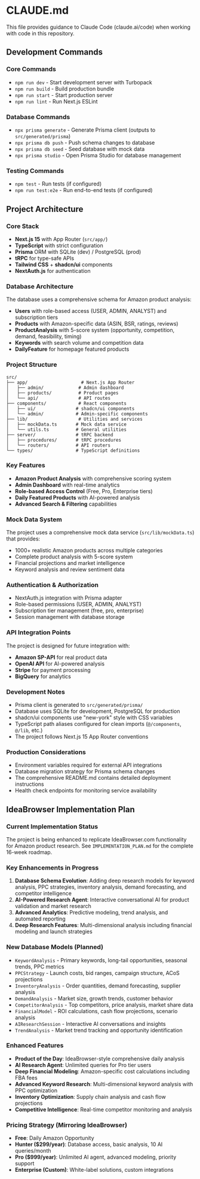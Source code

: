 # CLAUDE.md

This file provides guidance to Claude Code (claude.ai/code) when working with code in this repository.

## Development Commands

### Core Commands
- `npm run dev` - Start development server with Turbopack
- `npm run build` - Build production bundle
- `npm run start` - Start production server
- `npm run lint` - Run Next.js ESLint

### Database Commands
- `npx prisma generate` - Generate Prisma client (outputs to `src/generated/prisma`)
- `npx prisma db push` - Push schema changes to database
- `npx prisma db seed` - Seed database with mock data
- `npx prisma studio` - Open Prisma Studio for database management

### Testing Commands
- `npm test` - Run tests (if configured)
- `npm run test:e2e` - Run end-to-end tests (if configured)

## Project Architecture

### Core Stack
- **Next.js 15** with App Router (`src/app/`)
- **TypeScript** with strict configuration
- **Prisma** ORM with SQLite (dev) / PostgreSQL (prod)
- **tRPC** for type-safe APIs
- **Tailwind CSS** + **shadcn/ui** components
- **NextAuth.js** for authentication

### Database Architecture
The database uses a comprehensive schema for Amazon product analysis:
- **Users** with role-based access (USER, ADMIN, ANALYST) and subscription tiers
- **Products** with Amazon-specific data (ASIN, BSR, ratings, reviews)
- **ProductAnalysis** with 5-score system (opportunity, competition, demand, feasibility, timing)
- **Keywords** with search volume and competition data
- **DailyFeature** for homepage featured products

### Project Structure
```
src/
├── app/                    # Next.js App Router
│   ├── admin/             # Admin dashboard
│   ├── products/          # Product pages
│   └── api/               # API routes
├── components/            # React components
│   ├── ui/               # shadcn/ui components
│   └── admin/            # Admin-specific components
├── lib/                   # Utilities and services
│   ├── mockData.ts       # Mock data service
│   └── utils.ts          # General utilities
├── server/               # tRPC backend
│   ├── procedures/       # tRPC procedures
│   └── routers/          # API routers
└── types/                # TypeScript definitions
```

### Key Features
- **Amazon Product Analysis** with comprehensive scoring system
- **Admin Dashboard** with real-time analytics
- **Role-based Access Control** (Free, Pro, Enterprise tiers)
- **Daily Featured Products** with AI-powered analysis
- **Advanced Search & Filtering** capabilities

### Mock Data System
The project uses a comprehensive mock data service (`src/lib/mockData.ts`) that provides:
- 1000+ realistic Amazon products across multiple categories
- Complete product analysis with 5-score system
- Financial projections and market intelligence
- Keyword analysis and review sentiment data

### Authentication & Authorization
- NextAuth.js integration with Prisma adapter
- Role-based permissions (USER, ADMIN, ANALYST)
- Subscription tier management (free, pro, enterprise)
- Session management with database storage

### API Integration Points
The project is designed for future integration with:
- **Amazon SP-API** for real product data
- **OpenAI API** for AI-powered analysis
- **Stripe** for payment processing
- **BigQuery** for analytics

### Development Notes
- Prisma client is generated to `src/generated/prisma/`
- Database uses SQLite for development, PostgreSQL for production
- shadcn/ui components use "new-york" style with CSS variables
- TypeScript path aliases configured for clean imports (`@/components`, `@/lib`, etc.)
- The project follows Next.js 15 App Router conventions

### Production Considerations
- Environment variables required for external API integrations
- Database migration strategy for Prisma schema changes
- The comprehensive README.md contains detailed deployment instructions
- Health check endpoints for monitoring service availability

## IdeaBrowser Implementation Plan

### Current Implementation Status
The project is being enhanced to replicate IdeaBrowser.com functionality for Amazon product research. See `IMPLEMENTATION_PLAN.md` for the complete 16-week roadmap.

### Key Enhancements in Progress
1. **Database Schema Evolution**: Adding deep research models for keyword analysis, PPC strategies, inventory analysis, demand forecasting, and competitor intelligence
2. **AI-Powered Research Agent**: Interactive conversational AI for product validation and market research
3. **Advanced Analytics**: Predictive modeling, trend analysis, and automated reporting
4. **Deep Research Features**: Multi-dimensional analysis including financial modeling and launch strategies

### New Database Models (Planned)
- `KeywordAnalysis` - Primary keywords, long-tail opportunities, seasonal trends, PPC metrics
- `PPCStrategy` - Launch costs, bid ranges, campaign structure, ACoS projections
- `InventoryAnalysis` - Order quantities, demand forecasting, supplier analysis
- `DemandAnalysis` - Market size, growth trends, customer behavior
- `CompetitorAnalysis` - Top competitors, price analysis, market share data
- `FinancialModel` - ROI calculations, cash flow projections, scenario analysis
- `AIResearchSession` - Interactive AI conversations and insights
- `TrendAnalysis` - Market trend tracking and opportunity identification

### Enhanced Features
- **Product of the Day**: IdeaBrowser-style comprehensive daily analysis
- **AI Research Agent**: Unlimited queries for Pro tier users
- **Deep Financial Modeling**: Amazon-specific cost calculations including FBA fees
- **Advanced Keyword Research**: Multi-dimensional keyword analysis with PPC optimization
- **Inventory Optimization**: Supply chain analysis and cash flow projections
- **Competitive Intelligence**: Real-time competitor monitoring and analysis

### Pricing Strategy (Mirroring IdeaBrowser)
- **Free**: Daily Amazon Opportunity
- **Hunter ($299/year)**: Database access, basic analysis, 10 AI queries/month
- **Pro ($999/year)**: Unlimited AI agent, advanced modeling, priority support
- **Enterprise (Custom)**: White-label solutions, custom integrations